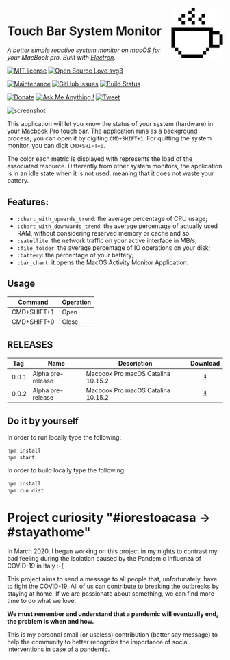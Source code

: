 <img src="src/icons/coffee-cup.png" alt="logo" height="120" align="right" />

# Touch Bar System Monitor

*A better simple reactive system monitor on macOS for your MacBook pro. Built with [Electron](https://github.com/atom/electron).*

[![MIT license](https://img.shields.io/badge/License-MIT-blue.svg)](https://lbesson.mit-license.org/) 
[![Open Source Love svg3](https://badges.frapsoft.com/os/v3/open-source.svg?v=103)](https://github.com/spagnuolocarmine/touchbar-systemmonitor)


[![Maintenance](https://img.shields.io/badge/Maintained%3F-yes-green.svg)](https://github.com/spagnuolocarmine/touchbar-systemmonitor/graphs/commit-activity) 
[![GitHub issues](https://img.shields.io/github/issues/Naereen/StrapDown.js.svg)](https://github.com/spagnuolocarmine/touchbar-systemmonitor/issues/) 
[![Build Status](https://travis-ci.com/spagnuolocarmine/touchbar-systemmonitor.svg?token=8TzLmEF5PP5fj4VXsAJG&branch=master)](https://travis-ci.com/spagnuolocarmine/touchbar-systemmonitor)


[![Donate](https://img.shields.io/badge/PayPal-Donate%20to%20Author-blue.svg)](https://www.paypal.me/CarmineSpagnuolo) [![Ask Me Anything !](https://img.shields.io/badge/Ask%20me-anything-1abc9c.svg)](https://github.com/spagnuolocarmine/touchbar-systemmonitor/issues)
[![Tweet](https://img.shields.io/twitter/url/http/shields.io.svg?style=social)](https://twitter.com/intent/tweet?text=Download%20and%20use%20the%20System%20Monitor%20Touch%20Bar%20for%20your%20MacbookPro&url=https://github.com/spagnuolocarmine/touchbar-systemmonitor&hashtags=macbook,osx,systemmonitor,hardware,touchbar) 

![screenshot](https://raw.githubusercontent.com/spagnuolocarmine/touchbar-systemmonitor/master/screenshots/touchbar_systemmonitor3.gif)


This application will let you know the status of your system (hardware) in your Macbook Pro touch bar. The application runs as a background process; you can open it by digiting `CMD+SHIFT+1`. For quitting the system monitor, you can digit `CMD+SHIFT+0`.

The color each metric is displayed with represents the load of the associated resource. Differently from other system monitors, the application is in an idle state when it is not used, meaning that it does not waste your battery.

## Features:
- `:chart_with_upwards_trend`: the average percentage of CPU usage;
- `:chart_with_downwards_trend`: the average percentage of actually used RAM, without considering reserved memory or cache and so.
- `:satellite`: the network traffic on your active interface in MB/s;
- `:file_folder`: the average percentage of IO operations on your disk;
- `:battery`: the percentage of your battery;
- `:bar_chart`: it opens the MacOS Activity Monitor Application.


## Usage

|Command| Operation|
|--------|----------|
|  CMD+SHIFT+1  | Open |
|  CMD+SHIFT+0  | Close |



## RELEASES

|Tag| Name | Description | Download|
|--------|----------|--------|:---:|
|  0.0.1 | Alpha pre-release |Macbook Pro macOS Catalina 10.15.2 |[:arrow_down:](https://github.com/spagnuolocarmine/touchbar-systemmonitor/releases/tag/0.0.1)  |
|  0.0.2 | Alpha pre-release |Macbook Pro macOS Catalina 10.15.2 |[:arrow_down:](https://github.com/spagnuolocarmine/touchbar-systemmonitor/releases/tag/0.0.2)  |


## Do it by yourself

In order to run locally type the following:
```
npm install
npm start
```

In order to  build locally type the following:
```
npm install
npm run dist
```

# Project curiosity "#iorestoacasa -> #stayathome"

In March 2020, I began working on this project in my nights to contrast my bad feeling during the isolation caused by the Pandemic Influenza of COVID-19 in Italy :-( 

This project aims to send a message to all people that, unfortunately, have to fight the COVID-19. All of us can contribute to breaking the outbreaks by staying at home. If we are passionate about something, we can find more time to do what we love. 

**We must remember and understand that a pandemic will eventually end, the problem is when and how.** 

This is my personal small (or useless) contribution (better say message) to help the community to better recognize the importance of social interventions in case of a pandemic. 




